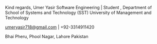 Kind regards,
Umer Yasir
Software Engineering | Student , Department of School of Systems and Technology (SST)
University of Management and Technology

umeryasir718@gmail.com  |  +92-3314911420

Bhai Pheru, Phool Nagar, Lahore Pakistan


